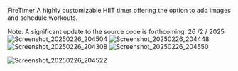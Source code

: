 FireTimer
A highly customizable HIIT timer offering the option to add images and schedule workouts.

Note: A significant update to the source code is forthcoming.
26 /2 / 2025
![Screenshot_20250226_204504](https://github.com/user-attachments/assets/d8fa9e4e-1633-40ec-b572-204650c56c65)
![Screenshot_20250226_204448](https://github.com/user-attachments/assets/5185a549-72f0-428c-8fce-53d12a4b56ca)
![Screenshot_20250226_204308](https://github.com/user-attachments/assets/13aae6a5-0d4a-4344-a8bb-6c971be813ca)
![Screenshot_20250226_204550](https://github.com/user-attachments/assets/21774aad-8c57-4c54-a6bc-83b26689c0ee)
 
![Screenshot_20250226_204522](https://github.com/user-attachments/assets/1d5bb98f-de41-4752-acc0-53e6e79982ee)
